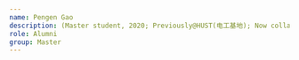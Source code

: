 ```yaml
---
name: Pengen Gao 
description: (Master student, 2020; Previously@HUST(电工基地); Now collaborating with Dr. Xiaoxuan Lu@Oxford; now with DJI)
role: Alumni
group: Master
---
```


